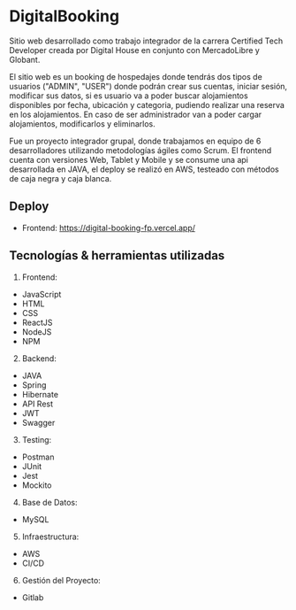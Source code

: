 # DigitalBooking
Sitio web desarrollado como trabajo integrador de la carrera Certified Tech Developer creada por Digital House en conjunto con MercadoLibre y Globant.

El sitio web es un booking de hospedajes donde tendrás dos tipos de usuarios ("ADMIN", "USER") donde podrán crear sus cuentas, iniciar sesión, modificar sus datos, si es usuario va a poder buscar alojamientos disponibles por fecha, ubicación y categoria, pudiendo realizar una reserva en los alojamientos. En caso de ser administrador van a poder cargar alojamientos, modificarlos y eliminarlos.

Fue un proyecto integrador grupal, donde trabajamos en equipo de 6 desarrolladores utilizando metodologías ágiles como Scrum. El frontend cuenta con versiones Web, Tablet y Mobile y se consume una api desarrollada en JAVA, el deploy se realizó en AWS, testeado con métodos de caja negra y caja blanca.

## Deploy
- Frontend: https://digital-booking-fp.vercel.app/

## Tecnologías & herramientas utilizadas 
1. Frontend:
- JavaScript 
- HTML 
- CSS 
- ReactJS 
- NodeJS 
- NPM

2. Backend:
- JAVA 
- Spring 
- Hibernate 
- API Rest 
- JWT
- Swagger

3. Testing:
- Postman 
- JUnit 
- Jest 
- Mockito

4. Base de Datos:
- MySQL

5. Infraestructura: 
- AWS 
- CI/CD

6. Gestión del Proyecto:
- Gitlab
